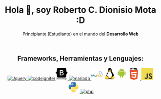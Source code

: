 <h1 align="center">Hola 👋, soy Roberto C. Dionisio Mota :D</h1>
<p align="center">Principiante (Estudiante) en el mundo del <b>Desarrollo Web</b></p>
<br>
<h2 align="center">Frameworks, Herramientas y Lenguajes:</h2>

<p align="center"> 
 
<!--Jquery--><a href="https://jquery.com/" target="_blank" rel="noreferrer"> <img src="https://images.squarespace-cdn.com/content/v1/5d092c5193b409000129adc4/1561156687619-4HL4TCIN7ZFNF2DZCSOZ/jquery+logo.png" alt="Jquery" width="40" height="40"></a><!--Codeigniter--><a href="https://codeigniter.com/" target="_blank" rel="noreferrer"> <img src="https://www.offset101.com/wp-content/uploads/2018/10/codeigniter.png" alt="codeigniter" width="40" height="40"></a><!--Boostrap--><a href="https://getbootstrap.com" target="_blank" rel="noreferrer"><img src="https://raw.githubusercontent.com/devicons/devicon/master/icons/bootstrap/bootstrap-plain-wordmark.svg" alt="bootstrap" width="40" height="40"/></a><!--MariaDB--><a href="https://mariadb.org/" target="_blank" rel="noreferrer"> <img src="https://www.vectorlogo.zone/logos/mariadb/mariadb-icon.svg" alt="mariadb" width="40" height="40" data-iml="28342.89999985695"> </a><!--mysql--><a href="https://www.mysql.com/" target="_blank" rel="noreferrer"><img src="https://raw.githubusercontent.com/devicons/devicon/master/icons/mysql/mysql-original-wordmark.svg" alt="mysql" width="40" height="40"/></a><!--Linux--><a href="https://www.linux.org/" target="_blank" rel="noreferrer"><img src="https://raw.githubusercontent.com/devicons/devicon/master/icons/linux/linux-original.svg" alt="linux" width="40" height="40" data-iml="28260.200000047684"></a><!--Android--><a href="https://developer.android.com" target="_blank" rel="noreferrer"><img src="https://raw.githubusercontent.com/devicons/devicon/master/icons/android/android-original-wordmark.svg" alt="android" width="40" height="40"/></a><!--HTML5--><a href="https://www.w3.org/html/" target="_blank" rel="noreferrer"><img src="https://raw.githubusercontent.com/devicons/devicon/master/icons/html5/html5-original-wordmark.svg" alt="html5" width="40" height="40" data-iml="28067.599999904633"></a><!--JavaScript--><a href="https://developer.mozilla.org/en-US/docs/Web/JavaScript" target="_blank" rel="noreferrer"> <img src="https://raw.githubusercontent.com/devicons/devicon/master/icons/javascript/javascript-original.svg" alt="javascript" width="40" height="40" data-iml="28254"></a> <!--Python--><a href="https://www.python.org" target="_blank" rel="noreferrer"><img src="https://raw.githubusercontent.com/devicons/devicon/master/icons/python/python-original.svg" alt="python" width="40" height="40"/></a><!--php--><a href="https://www.php.net/" target="_blank" rel="noreferrer"> <img src="https://images.vexels.com/media/users/3/166470/isolated/lists/73835fa38fba6d35aff9de603dc5044a-icono-de-lenguaje-de-programacion-php.png" alt="php" width="40" height="40"></a>
</p>
<br>
